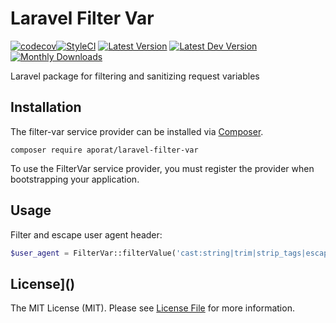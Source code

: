 # Laravel Filter Var

[![codecov](https://codecov.io/github/aporat/laravel-filter-var/graph/badge.svg?token=VPCAXPZUBP)](https://codecov.io/github/aporat/laravel-filter-var)[![StyleCI](https://github.styleci.io/repos/288753189/shield?branch=master)](https://github.styleci.io/repos/288753189?branch=master) 
[![Latest Version](http://img.shields.io/packagist/v/aporat/laravel-filter-var.svg?style=flat-square&logo=composer)](https://packagist.org/packages/aporat/laravel-filter-var)
[![Latest Dev Version](https://img.shields.io/packagist/vpre/aporat/laravel-filter-var.svg?style=flat-square&logo=composer)](https://packagist.org/packages/aporat/laravel-filter-var#dev-develop)
[![Monthly Downloads](https://img.shields.io/packagist/dm/aporat/laravel-filter-var.svg?style=flat-square&logo=composer)](https://packagist.org/packages/aporat/laravel-filter-var)


Laravel package for filtering and sanitizing request variables

## Installation

The filter-var service provider can be installed via [Composer](https://getcomposer.org/).

```
composer require aporat/laravel-filter-var
```

To use the FilterVar service provider, you must register the provider when bootstrapping your application.

## Usage

Filter and escape user agent header:
```php
$user_agent = FilterVar::filterValue('cast:string|trim|strip_tags|escape', $request->header('User-Agent'));
```

## License]()

The MIT License (MIT). Please see [License File](LICENSE) for more information.
